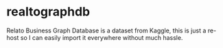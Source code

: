 # realtographdb
Relato Business Graph Database is a dataset from Kaggle, this is just a re-host so I can easily import it everywhere without much hassle.

